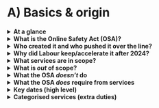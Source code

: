 # A) Basics & origin

<details>
<summary><strong>At a glance</strong></summary>
- Sets <em>system-level duties</em> for services with a UK link; it is not a tool for policing individual posts.
- Core focus: <strong>illegal content</strong> and <strong>children’s safety</strong>; adults get more control tools, not new bans on legal speech.
- Enforced by <strong>Ofcom</strong>, with fines up to <strong>£18m or 10% of qualifying worldwide revenue</strong> and, in serious cases, <strong>court-ordered business disruption</strong> measures. See Ofcom’s enforcement approach and the government explainer: ([Ofcom—Enforcement guidance (PDF)](https://www.ofcom.org.uk/siteassets/resources/documents/online-safety/information-for-industry/illegal-harms/online-safety-enforcement-guidance.pdf?v=391925), [gov.uk OSA explainer](https://www.gov.uk/government/publications/online-safety-act-explainer/online-safety-act-explainer)).
</details>

<details>
<summary><strong>What is the Online Safety Act (OSA)?</strong></summary>
A UK law that puts duties on online services (not on users) to reduce illegal harms and protect children. Separate parts of the law create or update offences for individuals (e.g., cyberflashing), but the core of the OSA is about what <em>services</em> must do.

In practice, the OSA sets out who is in scope, requires risk assessments and safety systems, and empowers Ofcom to enforce compliance. See the primary Act for the full structure and definitions: <em>Online Safety Act 2023</em> on legislation.gov.uk. ([legislation.gov.uk](https://www.legislation.gov.uk/ukpga/2023/50))

The rules can also apply to services <strong>outside the UK</strong> if their service has a <strong>“UK link.”</strong> Ofcom’s scope overview explains the UK link tests and exemptions with clear diagrams. ([Ofcom—Regulated services: overview of scope (PDF)](https://www.ofcom.org.uk/__data/assets/pdf_file/0018/273576/Regulated-services-overview-of-scope.PDF))
</details>

<details>
<summary><strong>Who created it and who pushed it over the line?</strong></summary>
The policy started as the UK’s <em>Online Harms</em> programme (2019), the Bill was introduced to Parliament in March 2022, the Act received Royal Assent on 26 October 2023, and the current government accelerated delivery from mid‑2024.

- <strong>Origins (2019)</strong>: The UK Government published the <em>Online Harms White Paper</em> in April 2019 under then‑Prime Minister Theresa May, proposing a duty of care and a regulator to oversee online safety. ([gov.uk—White Paper](https://www.gov.uk/government/consultations/online-harms-white-paper))
- <strong>Government response (Dec 2020)</strong>: The full response confirmed a statutory duty of care and Ofcom as regulator. ([gov.uk—Full government response](https://www.gov.uk/government/consultations/online-harms-white-paper/public-feedback/online-harms-white-paper-full-government-response))
- <strong>Draft Bill (May 2021)</strong>: A draft <em>Online Safety Bill</em> was published for pre‑legislative scrutiny by a Joint Committee. ([gov.uk—Draft Online Safety Bill](https://www.gov.uk/government/publications/draft-online-safety-bill))
- <strong>Introduction to Parliament (2022)</strong>: Culture Secretary Nadine Dorries introduced the <em>Online Safety Bill</em> to the Commons in March 2022. ([gov.uk—Press/Parliamentary materials](https://www.gov.uk/government/collections/online-safety-bill))
- <strong>Royal Assent (2023)</strong>: The Bill became the <em>Online Safety Act 2023</em> on 26 October 2023. ([legislation.gov.uk](https://www.legislation.gov.uk/ukpga/2023/50/contents))
- <strong>Acceleration (2024→)</strong>: From July 2024, the government prioritised fast implementation via Ofcom’s phased codes and guidance rather than reopening the statute. Ofcom is the regulator responsible for writing codes, auditing, and enforcement. ([Ofcom—Roadmap to regulation](https://www.ofcom.org.uk/online-safety/illegal-and-harmful-content/roadmap-to-regulation))
</details>

<details>
<summary><strong>Why did Labour keep/accelerate it after 2024?</strong></summary>
It was already law, public support for child protection is high, Ofcom’s roadmap was running, and ministers can shape delivery through strategic priorities and secondary measures rather than re‑legislate.

The government’s own explainer emphasises platform duties and phased commencement, which made delivery the pragmatic path. In May 2025 ministers also issued strategic priorities to guide Ofcom’s approach. See: the official <em>Online Safety Act explainer</em> ([gov.uk](https://www.gov.uk/government/publications/online-safety-act-explainer/online-safety-act-explainer)) and Ofcom’s online safety hub/roadmap ([Ofcom](https://www.ofcom.org.uk/online-safety/illegal-and-harmful-content/roadmap-to-regulation)).
</details>

<details>
<summary><strong>What services are in scope?</strong></summary>
<strong>User‑to‑user services</strong> and <strong>search services</strong> with a UK link. Duties scale with size, functionality and risk.

- <strong>User‑to‑user services</strong>: services where content a user generates, uploads or shares can be <em>encountered by other users</em>. This can include public posts and features like group chats/DMs where content is shared beyond a single user. See the definition in Part 2, <strong>s.3</strong>. ([legislation—s.3](https://www.legislation.gov.uk/ukpga/2023/50/section/3))
- <strong>Search services</strong>: services that search multiple websites/databases and present results. Part 2, <strong>s.4</strong>. ([legislation—s.4](https://www.legislation.gov.uk/ukpga/2023/50/section/4))
- <strong>UK link</strong>: a service is in scope if any of the following apply: it has a <strong>significant number of UK users</strong>; it <strong>targets the UK</strong>; or it is <strong>accessible in the UK</strong> and there is a <strong>material risk of significant harm</strong> to UK users. Part 2, <strong>s.5</strong>; see Ofcom’s plain‑English overview for examples. ([legislation—s.5](https://www.legislation.gov.uk/ukpga/2023/50/section/5), [Ofcom—Regulated services overview (PDF)](https://www.ofcom.org.uk/__data/assets/pdf_file/0018/273576/Regulated-services-overview-of-scope.PDF))

Note: <strong>one‑to‑one live voice calls</strong> are exempt, but <strong>video calls and messaging content</strong> are not. Group chats and DMs can be in scope where content one user sends can be encountered by another. (See Ofcom’s overview linked above.)

For a plain‑English overview, see the government explainer (which also notes private messaging can be in scope where content is shared): ([gov.uk—OSA explainer](https://www.gov.uk/government/publications/online-safety-act-explainer/online-safety-act-explainer)).
</details>

<details>
<summary><strong>What is <em>out</em> of scope?</strong></summary>
Certain <strong>service types</strong> and <strong>limited‑functionality features</strong> are exempt. Examples:

- Standard <strong>email and SMS/MMS</strong>.
- <strong>One‑to‑one live aural (voice) calls</strong> (including VoIP voice calls).
- <strong>Internal business/enterprise tools</strong> (closed workforce services).
- <strong>Limited‑functionality exemptions</strong> (e.g., services without user‑to‑user features).
- <strong>Recognised news publisher content</strong> itself is outside scope; <em>user comments around it</em> can be in scope.

Details live in <strong>Schedule 1</strong> and <strong>Schedule 2</strong> of the Act; Ofcom’s scope overview summarises what’s in/out and explains transitional rules. ([legislation—Schedule 1](https://www.legislation.gov.uk/ukpga/2023/50/schedule/1), [legislation—Schedule 2](https://www.legislation.gov.uk/ukpga/2023/50/schedule/2), [Ofcom—Regulated services overview (PDF)](https://www.ofcom.org.uk/__data/assets/pdf_file/0018/273576/Regulated-services-overview-of-scope.PDF))
</details>

<details>
<summary><strong>What the OSA <em>doesn’t</em> do</strong></summary>
- It doesn’t impose a general “ID for everyone.” The law is risk‑based and method‑agnostic; self‑declaration doesn’t count, but several privacy‑preserving methods do. ([Ofcom—Protecting children online (codes)](https://www.ofcom.org.uk/online-safety/illegal-and-harmful-content/statement-protecting-children-from-harms-online))
- It doesn’t ban end‑to‑end encryption (E2EE). Ofcom could, in theory, issue <strong>Technology Notices</strong> requiring <strong>accredited</strong> detection technology <strong>only where technically feasible</strong>; both government and Ofcom have framed this as a high bar and consulted on minimum accuracy standards. ([gov.uk—OSA explainer](https://www.gov.uk/government/publications/online-safety-act-explainer/online-safety-act-explainer), [Ofcom—Illegal harms statement hub](https://www.ofcom.org.uk/online-safety/illegal-and-harmful-content/statement-protecting-people-from-illegal-harms-online))
- It doesn’t create blanket bans on legal speech for adults. Instead, services must apply their own terms consistently and offer tools/appeals. ([gov.uk—OSA explainer](https://www.gov.uk/government/publications/online-safety-act-explainer/online-safety-act-explainer))
</details>

<details>
<summary><strong>What the OSA <em>does</em> require from services</strong></summary>
- <strong>Assess risks</strong> (illegal content; and for kids, content likely to harm) and keep assessments up to date. (Part 3 duties; Ofcom guidance and templates in its online safety hub.) ([Ofcom—hub](https://www.ofcom.org.uk/online-safety))
- <strong>Design and operate systems</strong> that reduce those risks (moderation, reporting, user controls, safer defaults for children). ([Ofcom—codes](https://www.ofcom.org.uk/online-safety/illegal-and-harmful-content/statement-protecting-children-from-harms-online))
- <strong>Use “highly effective” age assurance</strong> where needed (several methods are acceptable; self‑declaration is not). ([Ofcom—codes](https://www.ofcom.org.uk/online-safety/illegal-and-harmful-content/statement-protecting-children-from-harms-online))
- <strong>Be transparent</strong> (clear terms, complaints/appeals) and cooperate with Ofcom audits and information requests. (Part 7 powers; see Ofcom roadmap.) ([Ofcom—roadmap](https://www.ofcom.org.uk/online-safety/illegal-and-harmful-content/roadmap-to-regulation))
- <strong>Face penalties</strong> if they won’t fix issues: Ofcom can fine up to <strong>£18m or 10% of qualifying worldwide revenue</strong> (whichever is greater) and, in severe cases, seek <strong>court‑ordered business disruption</strong> measures (e.g., payment/ads withdrawal or ISP access restrictions). ([Ofcom—Enforcement guidance (PDF)](https://www.ofcom.org.uk/siteassets/resources/documents/online-safety/information-for-industry/illegal-harms/online-safety-enforcement-guidance.pdf?v=391925), [gov.uk—OSA explainer](https://www.gov.uk/government/publications/online-safety-act-explainer/online-safety-act-explainer))
</details>

<details>
<summary><strong>Key dates (high level)</strong></summary>
- <strong>17 March 2025</strong>: Illegal‑content duties enforceable; risk assessments due. ([gov.uk—OSA explainer](https://www.gov.uk/government/publications/online-safety-act-explainer/online-safety-act-explainer), [Ofcom—roadmap](https://www.ofcom.org.uk/online-safety/illegal-and-harmful-content/roadmap-to-regulation))
- <strong>25 July 2025</strong>: Child‑safety codes and age‑assurance expectations in force for services likely to be accessed by children (after a 3‑month risk‑assessment window to <strong>24 July 2025</strong>). ([Ofcom—Protecting children online](https://www.ofcom.org.uk/online-safety/illegal-and-harmful-content/protecting-children-online))
- <strong>Through 2026</strong>: Further codes (e.g., for categorised services) and transparency reporting phases roll out. ([Ofcom—roadmap](https://www.ofcom.org.uk/online-safety/illegal-and-harmful-content/roadmap-to-regulation))
</details>

<details>
<summary><strong>Categorised services (extra duties)</strong></summary>
Some services face <strong>additional transparency and user‑empowerment duties</strong> based on thresholds set by secondary legislation in 2025. Broadly:

- <strong>Category 1</strong>: very large user‑to‑user services (size + functionality thresholds).
- <strong>Category 2A</strong>: large <em>search</em> services.
- <strong>Category 2B</strong>: sizable user‑to‑user services below Cat 1 but with risky features (e.g., DMs).

Thresholds were set by the <em>Online Safety Act 2023 (Category 1, Category 2A and Category 2B Threshold Conditions) Regulations 2025</em>. ([UK SI 2025/226—Threshold Conditions (PDF)](https://upload.wikimedia.org/wikipedia/commons/7/77/The_Online_Safety_Act_2023_%28Category_1%2C_Category_2A_and_Category_2B_Threshold_Conditions%29_Regulations_2025_%28UKSI_2025-226_kp%29.pdf))
</details>

